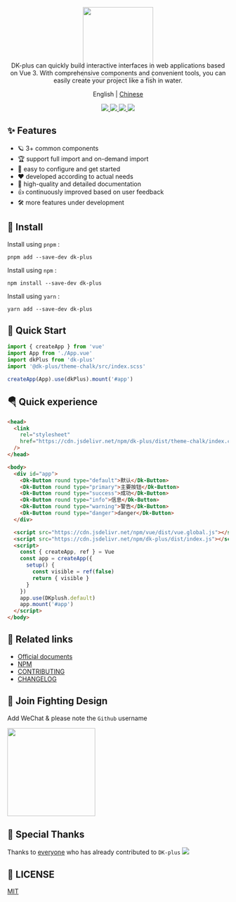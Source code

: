 <p align="center">
   <img height="160px"  src="https://oss.cadwaladerss.com/dk-plus/images/isicon.jpg">
</p>
<p align="center" style="margin-top:-50px">
  DK-plus can quickly build interactive interfaces in web applications based on Vue 3. With comprehensive components and convenient tools, you can easily create your project like a fish in water.
</p>
<p align="center">
  English | <a href="https://github.com/dk-plus-ui/dk-ui/blob/master/README.md">Chinese</a>
</p>

<p align="center">
  <a href="https://github.com/dk-plus-ui/dk-ui/stargazers">
    <img src="https://img.shields.io/github/stars/dk-plus-ui/dk-ui" />
  </a>
  <a href="https://www.npmjs.com/package/dk-plus">
    <img src="https://badgen.net/npm/v/dk-plus" />
  </a>
  <a href="https://dk-plus-uis.com">
    <img src="https://img.shields.io/badge/dk--plus-Docs-blue" />
  </a>
  <a href="https://github.com/dk-plus-ui/dk-ui/blob/master/CUpdateLog.md">
    <img src="https://img.shields.io/badge/dk--plus-CUpdateLog-blue" />
  </a>
</p>

## ✨ Features

- 🪐 3+ common components
- 🏆 support full import and on-demand import
- 🤟 easy to configure and get started
- ❤️ developed according to actual needs
- 📃 high-quality and detailed documentation
- 👍 continuously improved based on user feedback
- 🛠 more features under development

## 🔑 Install

Install using `pnpm` :

```shell
pnpm add --save-dev dk-plus
```

Install using `npm` :

```shell
npm install --save-dev dk-plus
```

Install using `yarn` :

```shell
yarn add --save-dev dk-plus
```

## 🎉 Quick Start

```ts
import { createApp } from 'vue'
import App from './App.vue'
import dkPlus from 'dk-plus'
import '@dk-plus/theme-chalk/src/index.scss'

createApp(App).use(dkPlus).mount('#app')
```

## 🪂 Quick experience

```html
<head>
  <link
    rel="stylesheet"
    href="https://cdn.jsdelivr.net/npm/dk-plus/dist/theme-chalk/index.css"
  />
</head>

<body>
  <div id="app">
    <Dk-Button round type="default">默认</Dk-Button>
    <Dk-Button round type="primary">主要按钮</Dk-Button>
    <Dk-Button round type="success">成功</Dk-Button>
    <Dk-Button round type="info">信息</Dk-Button>
    <Dk-Button round type="warning">警告</Dk-Button>
    <Dk-Button round type="danger">danger</Dk-Button>
  </div>

  <script src="https://cdn.jsdelivr.net/npm/vue/dist/vue.global.js"></script>
  <script src="https://cdn.jsdelivr.net/npm/dk-plus/dist/index.js"></script>
  <script>
    const { createApp, ref } = Vue
    const app = createApp({
      setup() {
        const visible = ref(false)
        return { visible }
      }
    })
    app.use(DKplush.default)
    app.mount('#app')
  </script>
</body>
```

## 🐳 Related links

- [Official documents](https://dk-plus-uis.com)
- [NPM](https://www.npmjs.com/package/dk-plus)
- [CONTRIBUTING](https://github.com/dk-plus-ui/dk-ui/blob/master/contribution.md)
- [CHANGELOG](https://github.com/dk-plus-ui/dk-ui/blob/master/CUpdateLog.md)

## 🌈 Join Fighting Design

Add WeChat & please note the `Github` username

<img height="200px"  src="https://oss.cadwaladerss.com/dk-plus/images/wxcrcoder.jpg">

## 💌 Special Thanks

Thanks to [everyone](https://github.com/dk-plus-ui/dk-ui/graphs/contributors)
who has already contributed to `DK-plus`
<a href="https://github.com/dk-plus-ui/dk-ui/graphs/contributors">
<img src="https://contrib.rocks/image?repo=dk-plus-ui/dk-ui" />
</a>

## 💬 LICENSE

[MIT](https://github.com/dk-plus-ui/dk-ui/blob/master/LICENSE)
